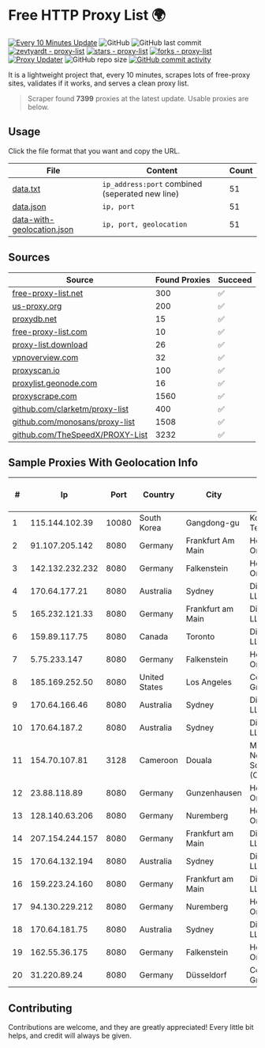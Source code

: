 
# Free HTTP Proxy List 🌍

[![Every 10 Minutes Update](https://github.com/mertguvencli/http-proxy-list/actions/workflows/main.yml/badge.svg?branch=main)](https://github.com/mertguvencli/http-proxy-list/actions/workflows/main.yml)
![GitHub](https://img.shields.io/github/license/mertguvencli/http-proxy-list)
![GitHub last commit](https://img.shields.io/github/last-commit/mertguvencli/http-proxy-list)
[![zevtyardt - proxy-list](https://img.shields.io/static/v1?label=zevtyardt&message=proxy-list&color=blue&logo=github)](https://github.com/zevtyardt/proxy-list "Go to GitHub repo")
[![stars - proxy-list](https://img.shields.io/github/stars/zevtyardt/proxy-list?style=social)](https://github.com/zevtyardt/proxy-list)
[![forks - proxy-list](https://img.shields.io/github/forks/zevtyardt/proxy-list?style=social)](https://github.com/zevtyardt/proxy-list)
[![Proxy Updater](https://github.com/zevtyardt/proxy-list/workflows/Proxy%20Updater/badge.svg)](https://github.com/zevtyardt/proxy-list/actions?query=workflow:"Proxy+Updater")
![GitHub repo size](https://img.shields.io/github/repo-size/zevtyardt/proxy-list)
[![GitHub commit activity](https://img.shields.io/github/commit-activity/m/zevtyardt/proxy-list?logo=commits)](https://github.com/zevtyardt/proxy-list/commits/main)

It is a lightweight project that, every 10 minutes, scrapes lots of free-proxy sites, validates if it works, and serves a clean proxy list.

> Scraper found **7399** proxies at the latest update. Usable proxies are below.

## Usage

Click the file format that you want and copy the URL.

|File|Content|Count|
|----|-------|-----|
|[data.txt](https://raw.githubusercontent.com/mertguvencli/http-proxy-list/main/proxy-list/data.txt)|`ip_address:port` combined (seperated new line)|51|
|[data.json](https://raw.githubusercontent.com/mertguvencli/http-proxy-list/main/proxy-list/data.json)|`ip, port`|51|
|[data-with-geolocation.json](https://raw.githubusercontent.com/mertguvencli/http-proxy-list/main/proxy-list/data-with-geolocation.json)|`ip, port, geolocation`|51|

## Sources

|Source|Found Proxies|Succeed|
|------|-------------|-------|
|[free-proxy-list.net](https://free-proxy-list.net)|300|✅|
|[us-proxy.org](https://www.us-proxy.org)|200|✅|
|[proxydb.net](http://proxydb.net)|15|✅|
|[free-proxy-list.com](https://free-proxy-list.com/?page=&port=&type%5B%5D=http&type%5B%5D=https&up_time=0&search=Search)|10|✅|
|[proxy-list.download](https://www.proxy-list.download/HTTP)|26|✅|
|[vpnoverview.com](https://vpnoverview.com/privacy/anonymous-browsing/free-proxy-servers)|32|✅|
|[proxyscan.io](https://www.proxyscan.io)|100|✅|
|[proxylist.geonode.com](https://proxylist.geonode.com/api/proxy-list?limit=300&page=1&sort_by=lastChecked&sort_type=desc&protocols=http,https)|16|✅|
|[proxyscrape.com](https://api.proxyscrape.com/v2/?request=displayproxies&protocol=http&timeout=10000&country=all&ssl=all&anonymity=all)|1560|✅|
|[github.com/clarketm/proxy-list](https://raw.githubusercontent.com/clarketm/proxy-list/master/proxy-list-raw.txt)|400|✅|
|[github.com/monosans/proxy-list](https://raw.githubusercontent.com/monosans/proxy-list/main/proxies/http.txt)|1508|✅|
|[github.com/TheSpeedX/PROXY-List](https://raw.githubusercontent.com/TheSpeedX/PROXY-List/master/http.txt)|3232|✅|


## Sample Proxies With Geolocation Info

|#|Ip|Port|Country|City|Internet Service Provider|
|-|--|----|-------|----|-------------------------|
|1|115.144.102.39|10080|South Korea|Gangdong-gu|Korea Telecom|
|2|91.107.205.142|8080|Germany|Frankfurt Am Main|Hetzner Online AG|
|3|142.132.232.232|8080|Germany|Falkenstein|Hetzner Online GmbH|
|4|170.64.177.21|8080|Australia|Sydney|DigitalOcean, LLC|
|5|165.232.121.33|8080|Germany|Frankfurt am Main|DigitalOcean, LLC|
|6|159.89.117.75|8080|Canada|Toronto|DigitalOcean, LLC|
|7|5.75.233.147|8080|Germany|Falkenstein|Hetzner Online GmbH|
|8|185.169.252.50|8080|United States|Los Angeles|Contabo GmbH|
|9|170.64.166.46|8080|Australia|Sydney|DigitalOcean, LLC|
|10|170.64.187.2|8080|Australia|Sydney|DigitalOcean, LLC|
|11|154.70.107.81|3128|Cameroon|Douala|MTN Network Solutions (Cameroon)|
|12|23.88.118.89|8080|Germany|Gunzenhausen|Hetzner Online GmbH|
|13|128.140.63.206|8080|Germany|Nuremberg|Hetzner Online GmbH|
|14|207.154.244.157|8080|Germany|Frankfurt am Main|DigitalOcean, LLC|
|15|170.64.132.194|8080|Australia|Sydney|DigitalOcean, LLC|
|16|159.223.24.160|8080|Germany|Frankfurt am Main|DigitalOcean, LLC|
|17|94.130.229.212|8080|Germany|Nuremberg|Hetzner Online GmbH|
|18|170.64.181.75|8080|Australia|Sydney|DigitalOcean, LLC|
|19|162.55.36.175|8080|Germany|Falkenstein|Hetzner Online GmbH|
|20|31.220.89.24|8080|Germany|Düsseldorf|Contabo GmbH|



## Contributing

Contributions are welcome, and they are greatly appreciated! Every
little bit helps, and credit will always be given.

